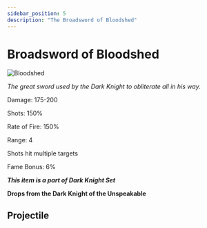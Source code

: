 ```yaml
---
sidebar_position: 5
description: "The Broadsword of Bloodshed"
---
```


# Broadsword of Bloodshed

![Bloodshed](https://vwiki.valorserver.com/api/item/picture/broadsword%20of%20bloodshed)

<i>The great sword used by the Dark Knight to obliterate all in his way.</i>

Damage: 175-200

Shots: 150%

Rate of Fire: 150% 

Range: 4

Shots hit multiple targets

Fame Bonus: 6%

***This item is a part of Dark Knight Set***

**Drops from the Dark Knight of the Unspeakable**

## Projectile

